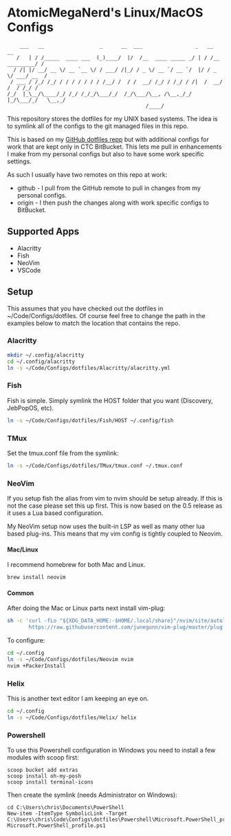 # AtomicMegaNerd's Linux/MacOS Configs

```
    ___   __                  _      __  ___                 _   __              __
   /   | / /_____  ____ ___  (_)____/  |/  /__  ____ _____ _/ | / /__  _________/ /
  / /| |/ __/ __ \/ __ `__ \/ / ___/ /|_/ / _ \/ __ `/ __ `/  |/ / _ \/ ___/ __  /
 / ___ / /_/ /_/ / / / / / / / /__/ /  / /  __/ /_/ / /_/ / /|  /  __/ /  / /_/ /
/_/  |_\__/\____/_/ /_/ /_/_/\___/_/  /_/\___/\__, /\__,_/_/ |_/\___/_/   \__,_/
                                             /____/
```

This repository stores the dotfiles for my UNIX based systems.  The idea is
to symlink all of the configs to the git managed files in this repo.

This is based on my [GitHub dotfiles repp](https://github.com/AtomicMegaNerd/dotfiles) but 
with additional configs for work that are kept only in CTC BitBucket.  This lets me pull in
enhancements I make from my personal configs but also to have some work specific settings.

As such I usually have two remotes on this repo at work:

- github - I pull from the GitHub remote to pull in changes from my personal configs.
- origin - I then push the changes along with work specific configs to BitBucket.

## Supported Apps

* Alacritty
* Fish
* NeoVim
* VSCode

## Setup

This assumes that you have checked out the dotfiles in ~/Code/Configs/dotfiles.
Of course feel free to change the path in the examples below to match the
location that contains the repo.

### Alacritty

```bash
mkdir ~/.config/alacritty
cd ~/.config/alacritty
ln -s ~/Code/Configs/dotfiles/Alacritty/alacritty.yml
```

### Fish

Fish is simple.  Simply symlink the HOST folder that you want (Discovery, JebPopOS, etc).

```bash
ln -s ~/Code/Configs/dotfiles/Fish/HOST ~/.config/fish
```

### TMux

Set the tmux.conf file from the symlink:

```bash
ln -s ~/Code/Configs/dotfiles/TMux/tmux.conf ~/.tmux.conf
```

### NeoVim

If you setup fish the alias from vim to nvim should be setup already. If this
is not the case please set this up first.  This is now based on the 0.5 release as
it uses a Lua based configuration.

My NeoVim setup now uses the built-in LSP as well as many other lua based plug-ins.  This means
that my vim config is tightly coupled to Neovim.

#### Mac/Linux

I recommend homebrew for both Mac and Linux.

```bash
brew install neovim 
```

#### Common

After doing the Mac or Linux parts next install vim-plug:

```bash
sh -c 'curl -fLo "${XDG_DATA_HOME:-$HOME/.local/share}"/nvim/site/autoload/plug.vim --create-dirs \
       https://raw.githubusercontent.com/junegunn/vim-plug/master/plug.vim'
```

To configure:

```bash
cd ~/.config
ln -s ~/Code/Configs/dotfiles/Neovim nvim
nvim +PackerInstall
```

### Helix

This is another text editor I am keeping an eye on.

```bash
cd ~/.config
ln -s ~/Code/Configs/dotfiles/Helix/ helix
```

### Powershell

To use this Powershell configuration in Windows you need to install a few modules with scoop first:

```pwsh
scoop bucket add extras
scoop install oh-my-posh
scoop install terminal-icons
```

Then create the symlink (needs Administrator on Windows):

```pwsh
cd C:\Users\chris\Documents\PowerShell
New-item -ItemType SymbolicLink -Target C:\Users\chris\Code\Configs\dotfiles\Powershell\Microsoft.PowerShell_profile.ps1 Microsoft.PowerShell_profile.ps1
```

